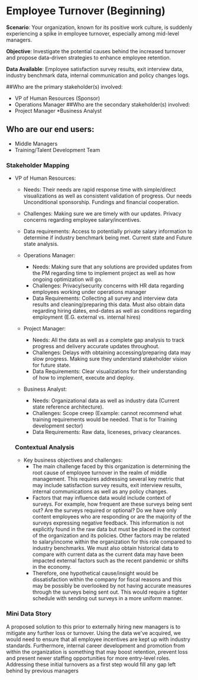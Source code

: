 # Employee Turnover (Beginning)

**Scenario**: Your organization, known for its positive work culture, is suddenly experiencing a spike in employee turnover, especially among mid-level managers.

**Objective**: Investigate the potential causes behind the increased turnover and propose data-driven strategies to enhance employee retention.

**Data Available**: Employee satisfaction survey results, exit interview data, industry benchmark data, internal communication and policy changes logs.

##Who are the primary stakeholder(s) involved:
* VP of Human Resources (Sponsor)
* Operations Manager
##Who are the secondary stakeholder(s) involved: 
* Project Manager
*Business Analyst

## Who are our end users:
* Middle Managers
* Training/Talent Development Team 
  

### Stakeholder Mapping

* VP of Human Resources: 
     * Needs: Their needs are rapid response time with simple/direct visualizations as well as consistent validation of progress. Our needs Unconditional sponsorship. Fundings and financial cooperation.
     * Challenges: Making sure we are timely with our updates. Privacy concerns regarding employee salary/incentives.
     * Data requirements: Access to potentially private salary information to determine if industry benchmark being met. Current state and Future state analysis.
 
  * Operations Manager:
       * Needs: Making sure that any solutions are provided updates from the PM regarding time to implement project as well as how ongoing optimization will go.
       * Challenges: Privacy/security concerns with HR data regarding employees working under operations manager 
       * Data Requirements: Collecting all survey and interview data results and cleaning/preparing this data. Must also obtain data regarding hiring dates, end-dates as well as conditions regarding employment (E.G. external vs. internal hires) 

  * Project Manager:
       * Needs: All the data as well as a complete gap analysis to track progress and delivery accurate updates throughout.
       * Challenges: Delays with obtaining accessing/preparing data may slow progress. Making sure they understand stakeholder vision for future state.
       * Data Requirements: Clear visualizations for their understanding of how to implement, execute and deploy.

   * Business Analyst:
       * Needs: Organizational data as well as industry data (Current state reference architecture).
       * Challenges: Scope creep (Example: cannot recommend what training requirements would be needed. That is for Training development sector)
       * Data Requirements: Raw data, liceneses, privacy clearances.


  ### Contextual Analysis

  * Key business objectives and challenges:
       * The main challenge faced by this organization is determining the root cause of employee turnover in the realm of middle management. This requires addressing several key metric that may include satisfaction survey results, exit interview results, internal communications as well as any policy changes.
       * Factors that may influence data  would include context of surveys. For example, how frequent are these surveys being sent out? Are the surveys required or optional? Do we have only content employees who are responding or are the majority of the surveys expressing negative feedback. This information is not explicitly found in the raw data but must be placed in the context of the organization and its policies. Other factors may be related to salary/income within the organization for this role compared to industry benchmarks. We must also obtain historical data to compare with current data as the current data may have been impacted external factors such as the recent pandemic or shifts in the economy.
       * Therefore, one hypothetical cause/insight would be dissatisfaction within the company for fiscal reasons and this may be possibly be overlooked by not having accurate measures through the surveys being sent out. This would require a tighter schedule with sending out surveys in a more uniform manner.  
   
### Mini Data Story


A proposed solution to this prior to externally hiring new managers is to mitigate any further loss or turnover. Using the data we've acquired, we would need to ensure that all employee incentives are kept up with industry standards. Furthermore, internal career development and promotion from within the organization is something that may boost retention, prevent loss and present newer staffing opportunities for more entry-level roles. Addressing these initial turnovers as a first step would fill any gap left behind by previous managers 

  
